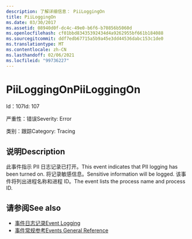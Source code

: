 ```yaml
---
description: 了解详细信息： PiiLoggingOn
title: PiiLoggingOn
ms.date: 03/30/2017
ms.assetid: 08940d0f-dc4c-49e0-b6f6-b70856b5060d
ms.openlocfilehash: cf01bbd83435392434d4a9262955bf661b184088
ms.sourcegitcommit: ddf7edb67715a5b9a45e3dd44536dabc153c1de0
ms.translationtype: MT
ms.contentlocale: zh-CN
ms.lasthandoff: 02/06/2021
ms.locfileid: "99736227"
---
```

# <a name="piiloggingon"></a><span data-ttu-id="6b8f8-103">PiiLoggingOn</span><span class="sxs-lookup"><span data-stu-id="6b8f8-103">PiiLoggingOn</span></span>

<span data-ttu-id="6b8f8-104">Id：107</span><span class="sxs-lookup"><span data-stu-id="6b8f8-104">Id: 107</span></span>  
  
 <span data-ttu-id="6b8f8-105">严重性：错误</span><span class="sxs-lookup"><span data-stu-id="6b8f8-105">Severity: Error</span></span>  
  
 <span data-ttu-id="6b8f8-106">类别：跟踪</span><span class="sxs-lookup"><span data-stu-id="6b8f8-106">Category: Tracing</span></span>  
  
## <a name="description"></a><span data-ttu-id="6b8f8-107">说明</span><span class="sxs-lookup"><span data-stu-id="6b8f8-107">Description</span></span>  

 <span data-ttu-id="6b8f8-108">此事件指示 PII 日志记录已打开。</span><span class="sxs-lookup"><span data-stu-id="6b8f8-108">This event indicates that PII logging has been turned on.</span></span> <span data-ttu-id="6b8f8-109">将记录敏感信息。</span><span class="sxs-lookup"><span data-stu-id="6b8f8-109">Sensitive information will be logged.</span></span> <span data-ttu-id="6b8f8-110">该事件将列出进程名称和进程 ID。</span><span class="sxs-lookup"><span data-stu-id="6b8f8-110">The event lists the process name and process ID.</span></span>  
  
## <a name="see-also"></a><span data-ttu-id="6b8f8-111">请参阅</span><span class="sxs-lookup"><span data-stu-id="6b8f8-111">See also</span></span>

- [<span data-ttu-id="6b8f8-112">事件日志记录</span><span class="sxs-lookup"><span data-stu-id="6b8f8-112">Event Logging</span></span>](index.md)
- [<span data-ttu-id="6b8f8-113">事件常规参考</span><span class="sxs-lookup"><span data-stu-id="6b8f8-113">Events General Reference</span></span>](events-general-reference.md)
